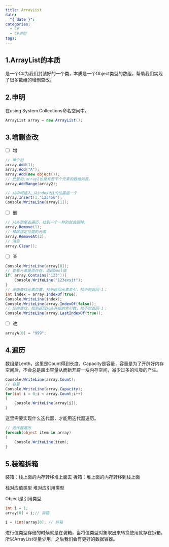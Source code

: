 ```yaml
---
title: ArrayList
date:
  "{ date }": 
categories:
  - C#
  - C#进阶
tags:
---
```



## 1.ArrayList的本质
是一个C#为我们封装好的一个类，本质是一个Object类型的数组，帮助我们实现了很多数组的增删查改。

## 2.申明
在using System.Collections命名空间中。
```C#
ArrayList array = new ArrayList();
```

## 3.增删查改

- [ ] 增
```C#
// 单个加
array.Add(1);
array.Add("A");
array.Add(new object());
// 批量加,array2也是有若干个元素的数组列表。
array.AddRange(array2);

// 从中间插入,从index为1的位置插一个
array.Insert(1,"123456");
Console.WriteLine(array[1]);
```
- [ ] 删
```C#
// 从头到尾去遍历，找到一个一样的就会删掉。
array.Remove(1);
// 移除指定位置的元素
array.RemoveAt(2);
// 清空
array.Clear();
```
- [ ] 查
```C#
Console.WriteLine(array[0]);
// 查看元素是否存在，返回bool值
if( array.Contains("123")){ 
	Console.WriteLine("123exsit");
}
// 正向查找元素位置，找到返回元素索引，找不到返回-1；
int index = array.IndexOf(true);
Console.WriteLine(index);
Console.WriteLine(array.IndexOf(false));
// 反向查找，找到返回从头开始的索引数，找不到返回-1；
Console.WriteLine(array.LastIndexOf(true));
```
- [ ] 改
```C#
arrayA[0] = "999";
```

## 4.遍历
数组是Lenth，这里是Count得到长度，Capacity是容量，容量是为了开辟好内存空间后，不会总是超出容量从而新开辟一块内存空间，减少过多的垃圾的产生。
```C#
Console.WriteLine(array.Count);
// 容量
Console.WriteLine(array.Capacity);
for(int i = 0;i < array.Count;i++)
{ 
	Console.WriteLine(array[i]);
}
```

这里需要实现什么迭代器，才能用迭代器遍历。
```C#
// 迭代器遍历
foreach(object item in array)
{ 
	Console.WriteLine(item);
}
```

## 5.装箱拆箱
装箱：栈上面的内存转移堆上面去
拆箱：堆上面的内存转移到栈上面

栈对应值类型
堆对应引用类型

Object是引用类型

```C#
int i = 1;
array[0] = i;// 装箱

i = (int)array[0]; // 拆箱
```

 进行值类型存储的时候就是在装箱，当将值类型对象取出来转换使用就存在拆箱。
 所以ArrayList尽量少用，之后我们会有更好的数据容器。